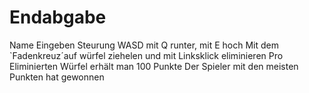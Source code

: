 # Endabgabe
Name Eingeben
Steurung WASD
mit Q runter, mit E hoch
Mit dem `Fadenkreuz´auf würfel ziehelen und mit Linksklick eliminieren
Pro Eliminierten Würfel erhält man 100 Punkte
Der Spieler mit den meisten Punkten hat gewonnen
